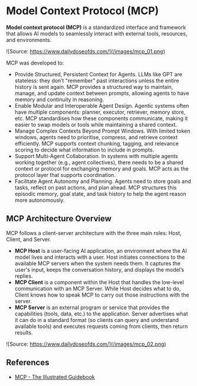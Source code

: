 # Model Context Protocol (MCP)

**Model context protocol (MCP)** is a standardized interface and framework that allows AI models to seamlessly interact with external tools, resources, and environments.

![Source: https://www.dailydoseofds.com/](/images/mcp_01.png)

MCP was developed to:
- Provide Structured, Persistent Context for Agents. LLMs like GPT are stateless: they don’t "remember" past interactions unless the entire history is sent again. MCP provides a structured way to maintain, manage, and update context between prompts, allowing agents to have memory and continuity in reasoning.
- Enable Modular and Interoperable Agent Design. Agentic systems often have multiple components: planner, executor, retriever, memory store, etc. MCP standardises how these components communicate, making it easier to swap models or tools while maintaining a shared context.
- Manage Complex Contexts Beyond Prompt Windows. With limited token windows, agents need to prioritise, compress, and retrieve context efficiently. MCP supports context chunking, tagging, and relevance scoring to decide what information to include in prompts.
- Support Multi-Agent Collaboration. In systems with multiple agents working together (e.g., agent collectives), there needs to be a shared context or protocol for exchanging memory and goals. MCP acts as the protocol layer that supports coordination.
- Facilitate Agent Autonomy and Planning. Agents need to store goals and tasks, reflect on past actions, and plan ahead. MCP structures this episodic memory, goal state, and task history to help the agent reason more autonomously.

## MCP Architecture Overview

MCP follows a client-server architecture with the three main roles: Host, Client, and Server.
- **MCP Host** is a user-facing AI application, an environment where the AI model lives and interacts with a user. Host initiates connections to the available MCP servers when the system needs them. It captures the user's input, keeps the conversation history, and displays the model’s replies.
- **MCP Client** is a component within the Host that handles the low-level communication with an MCP Server. While Host decides what to do, Client knows how to speak MCP to carry out those instructions with the server.
- **MCP Server** is an external program or service that provides the capabilities (tools, data, etc.) to the application. Server advertises what it can do in a standard format (so clients can query and understand available tools) and executes requests coming from clients, then return results.

![Source: https://www.dailydoseofds.com/](/images/mcp_02.png)



## References
- [MCP - The Illustrated Guidebook](https://www.dailydoseofds.com/)

